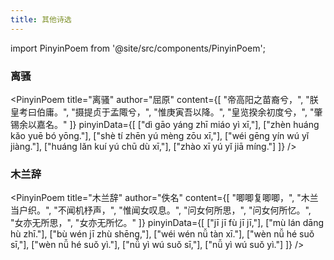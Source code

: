```yaml
---
title: 其他诗选
---
```


import PinyinPoem from '@site/src/components/PinyinPoem';

### 离骚

<PinyinPoem 
  title="离骚" 
  author="屈原"
  content={[
    "帝高阳之苗裔兮，",
    "朕皇考曰伯庸。",
    "摄提贞于孟陬兮，",
    "惟庚寅吾以降。",
    "皇览揆余初度兮，",
    "肇锡余以嘉名。"
  ]}
  pinyinData={[
    ["dì gāo yáng zhī miáo yì xī,"],
    ["zhèn huáng kǎo yuē bó yōng."],
    ["shè tí zhēn yú mèng zōu xī,"],
    ["wéi gēng yín wú yǐ jiàng."],
    ["huáng lǎn kuí yú chū dù xī,"],
    ["zhào xī yú yǐ jiā míng."]
  ]}
/>

### 木兰辞

<PinyinPoem 
  title="木兰辞" 
  author="佚名"
  content={[
    "唧唧复唧唧，",
    "木兰当户织。",
    "不闻机杼声，",
    "惟闻女叹息。",
    "问女何所思，",
    "问女何所忆。",
    "女亦无所思，",
    "女亦无所忆。"
  ]}
  pinyinData={[
    ["jī jī fù jī jī,"],
    ["mù lán dāng hù zhī."],
    ["bù wén jī zhù shēng,"],
    ["wéi wén nǚ tàn xī."],
    ["wèn nǚ hé suǒ sī,"],
    ["wèn nǚ hé suǒ yì."],
    ["nǚ yì wú suǒ sī,"],
    ["nǚ yì wú suǒ yì."]
  ]}
/> 